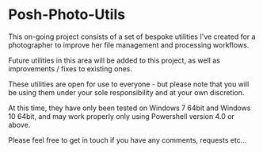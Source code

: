 # Posh-Photo-Utils

This on-going project consists of a set of bespoke utilities I've created for a photographer to  improve her file management and processing workflows.

Future utilities in this area will be added to this project, as well as improvements / fixes to existing ones.

These utilities are open for use to everyone - but please note that you will be using them under your sole responsibility and at your own discretion.

At this time, they have only been tested on Windows 7 64bit and Windows 10 64bit,
and may work properly only using Powershell version 4.0 or above. 

Please feel free to get in touch if you have any comments, requests etc...
